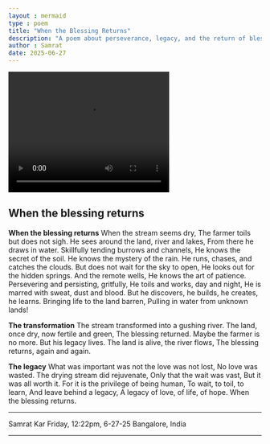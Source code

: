 ```yaml
---
layout : mermaid
type : poem
title: "When the Blessing Returns"
description: "A poem about perseverance, legacy, and the return of blessings."
author : Samrat
date: 2025-06-27
--- 
```


<video width="320" height="240" controls>
  <source src="/assets/poems/videos/blessing-returns.mp4" type="video/mp4">
  Your browser does not support the video tag.
</video>

## When the blessing returns

**When the blessing returns**
When the stream seems dry,
The farmer toils but does not sigh.
He sees around the land, river and lakes,
From there he draws in water.
Skillfully tending burrows and channels,
He knows the secret of the soil.
He knows the mystery of the rain.
He runs, chases, and catches the clouds.
But does not wait for the sky to open,
He looks out for the hidden springs.
And the remote wells,
He knows the art of patience.
Persevering and persisting, gritfully, 
He toils and works, day and night,
He is marred with sweat, dust and blood.
But he discovers, he builds, he creates, he learns.
Bringing life to the land barren,
Pulling in water from unknown lands!

**The transformation**
The stream transformed into a gushing river.
The land, once dry, now fertile and green,
The blessing returned.
Maybe the farmer is no more.
But his legacy lives. 
The land is alive, the river flows,
The blessing returns, again and again.

**The legacy**
What was important was not the love was not lost,
No love was wasted.
The drying stream did rejuvenate,
Only that the wait was vast,
But it was all worth it.
For it is the privilege of being human,
To wait, to toil, to learn,
And leave behind a legacy,
A legacy of love, of life, of hope.
When the blessing returns. 

---
Samrat Kar
Friday, 12:22pm, 6-27-25
Bangalore, India

---



